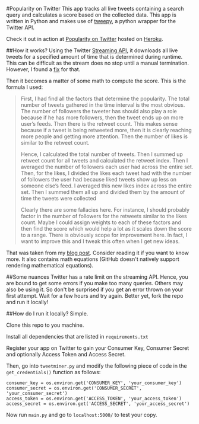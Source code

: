 #Popularity on Twitter
This app tracks all live tweets containing a search query and calculates a score based on the collected data.
This app is written in Python and makes use of [tweepy](http://www.tweepy.org/), a python wrapper for the Twitter API.

Check it out in action at [Popularity on Twitter](https://popularity-on-twitter.herokuapp.com/) hosted on [Heroku](http://heroku.com).

##How it works?
Using the Twitter [Streaming API](https://dev.twitter.com/streaming/overview), it downloads all live tweets for a specified amount of time that is determined during runtime.
This can be difficult as the stream does no stop until a manual termination. However, I found a [fix](http://stackoverflow.com/a/41325744/5055644) for that.

Then it becomes a matter of some math to compute the score. This is the formula I used:

>First, I had find all the factors that determine the popularity. The total number of tweets gathered in the time interval is the most obvious.
>The number of followers the tweeter has should also play a role because if he has more followers, then the tweet ends up on more user’s feeds.
>Then there is the retweet count. This makes sense because if a tweet is being retweeted more, then it is clearly reaching more people and getting more attention.
>Then the number of likes is similar to the retweet count.
>
>Hence, I calculated the total number of tweets. Then I summed up retweet count for all tweets and calculated the retweet index.
>Then I averaged the number of followers each user had across the entire set. Then, for the likes, I divided the likes each tweet had with the number
>of followers the user had because liked tweets show up less on someone else’s feed. I averaged this new likes index across the entire set.
>Then I summed them all up and divided them by the amount of time the tweets were collected
>
>Clearly there are some fallacies here. For instance, I should probably factor in the number of followers for the retweets similar to the likes count.
>Maybe I could assign weights to each of these factors and then find the score which would help a lot as it scales down the score to a range.
>There is obviously scope for improvement here. In fact, I want to improve this and I tweak this often when I get new ideas.

That was taken from my [blog post](https://traxex33.github.io/#!/archive/2016/dec/building-twitter-app). Consider reading it if you want to know more.
It also contains math equations (GitHub doesn't natively support rendering mathematical equations).

##Some nuances
Twitter has a rate limit on the streaming API. Hence, you are bound to get some errors if you make too many queries.
Others may also be using it. So don't be surprised if you get an error thrown on your first attempt.
Wait for a few hours and try again. Better yet, fork the repo and run it locally!

##How do I run it locally?
Simple.

Clone this repo to you machine.

Install all dependencies that are listed in `requirements.txt`

Register your app on Twitter to gain your Consumer Key, Consumer Secret and optionally Access Token and Access Secret.

Then, go into `tweetminer.py` and modify the following piece of code in the `get_credentials()` function as follows:

```
consumer_key = os.environ.get('CONSUMER_KEY', 'your_consumer_key')
consumer_secret = os.environ.get('CONSUMER_SECRET', 'your_consumer_secret')
access_token = os.environ.get('ACCESS_TOKEN', 'your_access_token')
access_secret = os.environ.get('ACCESS_SECRET', 'your_access_secret')
```

Now run `main.py` and go to `localhost:5000/` to test your copy.
